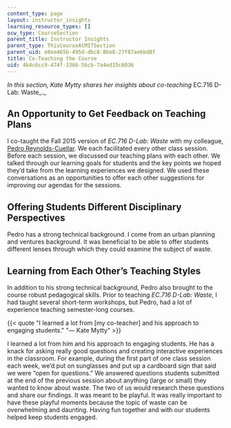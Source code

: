 ```yaml
---
content_type: page
layout: instructor_insights
learning_resource_types: []
ocw_type: CourseSection
parent_title: Instructor Insights
parent_type: ThisCourseAtMITSection
parent_uid: e8ee465b-495d-dbc8-8be8-27f87ae6bd8f
title: Co-Teaching the Course
uid: 4b4c6cc9-474f-3366-5bcb-7a4ed15c6036
---
```


_In this section, Kate Mytty shares her insights about co-teaching_ EC.716 D-Lab: Waste_._

An Opportunity to Get Feedback on Teaching Plans
------------------------------------------------

I co-taught the Fall 2015 version of _EC.716 D-Lab: Waste_ with my colleague, [Pedro Reynolds-Cuellar](https://d-lab.mit.edu/about/people/pedro-reynolds-cuellar). We each facilitated every other class session. Before each session, we discussed our teaching plans with each other. We talked through our learning goals for students and the key points we hoped they’d take from the learning experiences we designed. We used these conversations as an opportunities to offer each other suggestions for improving our agendas for the sessions.

Offering Students Different Disciplinary Perspectives
-----------------------------------------------------

Pedro has a strong technical background. I come from an urban planning and ventures background. It was beneficial to be able to offer students different lenses through which they could examine the subject of waste.

Learning from Each Other’s Teaching Styles
------------------------------------------

In addition to his strong technical background, Pedro also brought to the course robust pedagogical skills. Prior to teaching _EC.716 D-Lab: Waste_, I had taught several short-term workshops, but Pedro, had a lot of experience teaching semester-long courses.

{{< quote "I learned a lot from [my co-teacher] and his approach to engaging students." "— Kate Mytty" >}}

I learned a lot from him and his approach to engaging students. He has a knack for asking really good questions and creating interactive experiences in the classroom. For example, during the first part of one class session each week, we’d put on sunglasses and put up a cardboard sign that said we were “open for questions.” We answered questions students submitted at the end of the previous session about anything (large or small) they wanted to know about waste. The two of us would research these questions and share our findings. It was meant to be playful. It was really important to have these playful moments because the topic of waste can be overwhelming and daunting. Having fun together and with our students helped keep students engaged.